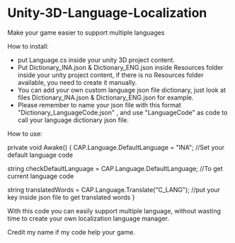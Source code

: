 # Unity-3D-Language-Localization
Make your game easier to support multiple languages


How to install:</br>
- put Language.cs inside your unity 3D project content. </br>
- Put Dictionary_INA.json & Dictionary_ENG.json inside Resources folder inside your unity project content, if there is no Resources folder available, you need to create it manually. </br>
- You can add your own custom language json file dictionary, just look at files Dictionary_INA.json & Dictionary_ENG.json for example.</br>
- Please remember to name your json file with this format "Dictionary_LanguageCode.json" , and use "LanguageCode" as code to call your language dictionary json file.</br>


How to use:</br>

private void Awake()
{ 
   CAP.Language.DefaultLanguage = "INA"; //Set your default language code

   string checkDefaultLanguage = CAP.Language.DefaultLanguage; //To get current language code

   string translatedWords = CAP.Language.Translate("C_LANG"); //put your key inside json file to get translated words
}


With this code you can easily support multiple language, without wasting time to create your own localization language manager.</br>

Credit my name if my code help your game.</br>
